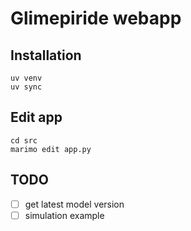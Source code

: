 # Glimepiride webapp

## Installation

```
uv venv
uv sync
```

## Edit app
```
cd src
marimo edit app.py
```

## TODO
- [ ] get latest model version
- [ ] simulation example